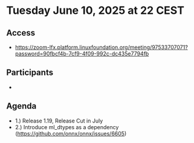 # Tuesday June 10, 2025 at 22 CEST

## Access
* https://zoom-lfx.platform.linuxfoundation.org/meeting/97533707071?password=90fbcf4b-7cf9-4f09-992c-dc435e7794fb

## Participants
* 

## Agenda
* 1.) Release 1.19, Release Cut in July 
* 2.) Introduce ml_dtypes as a dependency (https://github.com/onnx/onnx/issues/6605)



